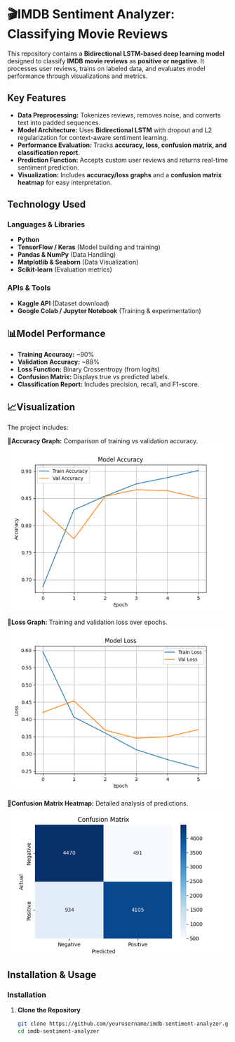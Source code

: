 # 🎬**IMDB Sentiment Analyzer: Classifying Movie Reviews**

This repository contains a **Bidirectional LSTM-based deep learning model** designed to classify **IMDB movie reviews** as **positive or negative**. It processes user reviews, trains on labeled data, and evaluates model performance through visualizations and metrics.

## **Key Features**
- **Data Preprocessing:** Tokenizes reviews, removes noise, and converts text into padded sequences.
- **Model Architecture:** Uses **Bidirectional LSTM** with dropout and L2 regularization for context-aware sentiment learning.
- **Performance Evaluation:** Tracks **accuracy, loss, confusion matrix, and classification report**.
- **Prediction Function:** Accepts custom user reviews and returns real-time sentiment prediction.
- **Visualization:** Includes **accuracy/loss graphs** and a **confusion matrix heatmap** for easy interpretation.

## **Technology Used**
### **Languages & Libraries**
- **Python**
- **TensorFlow / Keras** (Model building and training)
- **Pandas & NumPy** (Data Handling)
- **Matplotlib & Seaborn** (Data Visualization)
- **Scikit-learn** (Evaluation metrics)

### **APIs & Tools**
- **Kaggle API** (Dataset download)
- **Google Colab / Jupyter Notebook** (Training & experimentation)

## 📊**Model Performance**
- **Training Accuracy:** ~90%
- **Validation Accuracy:** ~88%  
- **Loss Function:** Binary Crossentropy (from logits)
- **Confusion Matrix:** Displays true vs predicted labels.
- **Classification Report:** Includes precision, recall, and F1-score.

## 📈**Visualization**
The project includes:

🔹**Accuracy Graph:** Comparison of training vs validation accuracy.  
  ![Accuracy Plot](accuracy_plot.png)

🔹**Loss Graph:** Training and validation loss over epochs.  
  ![Loss Plot](loss_plot.png)

🔹**Confusion Matrix Heatmap:** Detailed analysis of predictions.  
  ![Confusion Matrix](confusion_matrix.png)

## **Installation & Usage**
### **Installation**
1. **Clone the Repository**
   ```bash
   git clone https://github.com/yourusername/imdb-sentiment-analyzer.git
   cd imdb-sentiment-analyzer
